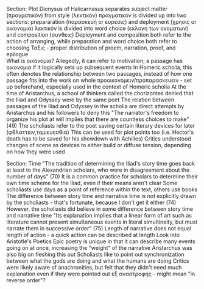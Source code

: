  Section: Plot
 Dionysus of Halicarnasus separates subject matter (πραγματικόν) from style (λεκτικόν)
  πραγματικόν is divided up into two sections: prepararation (παρασκευή or ευρεσις) and deployment (χρησις or οικονομια)
  λεκτικόν is divided into word choice (εκλογη των ονοματων) and composition (συνθεις)
  Deployment and composition both refer to the action of arranging, while preparation and word choice both refer to choosing
Ταξις - proper distribution of proem, narration, proof, and epilogue  
What is οικονομια? Allegedly, it can refer to motivation; a passage has οικονομια if it logically sets up subsequent events
  In Homeric scholia, this often denotes the relationship between two passages, instead of how one passage fits into the work on whole
  προοικονομειν/προπαρασκευειν - set up beforehand, especially used in the context of Homeric scholia
At the time of Aristarchus, a school of thinkers called the chorizontes denied that the Iliad and Odyssey were by the same poet
  The relation between passages of the Iliad and Odyssey in the scholia are direct attempts by Aristarchus and his followers to deny this
"The narrator's freedom to organize his plot at will implies that there are countless choices to make" (49)
  The scholiasts refer to the poet saving certain literary devices for later (φθλαττειν,ταμιευεσθια)
  This can be used for plot points too (i.e. Hector's death has to be saved for his showdown with Achilles)
Critics understood changes of scene as devices to either build or diffuse tension, depending on how they were used

Section: Time
"The tradition of determining the Iliad's story time goes back at least to the Alexandrian scholars, who were in disagreement about the number of days" (70)
  It is a common practice for scholars to determine their own time scheme for the Iliad, even if their means aren't clear
Some scholiasts use days as a point of reference within the text, others use books
The difference between story time and narrative time is not explicitly drawn by the scholiasts - that's fortunate, because I don't get it either (74)
  However, the scholiasts did believe in some difference between story time and narrative time
  "Its explanation implies that a linear form of art such as literature cannot present simultaneous events in literal simultineity, but must narrate them in successive order" (75)
Length of narrative does not equal length of action - a quick action can be described at length
Look into Aristotle's Poetics
  Epic poetry is unique in that it can describe many events going on at once, increasing the "weight" of the narrative
  Aristarchus was also big on fleshing this out
Scholiasts like to point out synchronization between what the gods are doing and what the humans are doing
Critics were likely aware of anachronities, but felt that they didn't need much explanation even if they were pointed out
εξ αναστροφης - might mean "in reverse order"?
